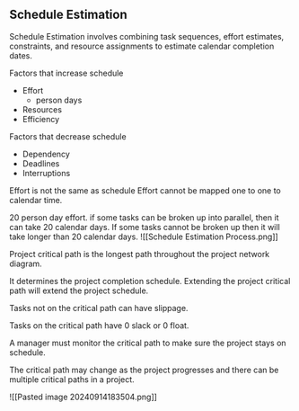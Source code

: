## Schedule Estimation

Schedule Estimation involves combining task sequences, effort estimates, constraints, and resource assignments to estimate calendar completion dates.

Factors that increase schedule
- Effort
	- person days
- Resources
- Efficiency

Factors that decrease schedule
- Dependency
- Deadlines
- Interruptions

Effort is not the same as schedule
Effort cannot be mapped one to one to calendar time.

20 person day effort.
if some tasks can be broken up into parallel, then it can take 20 calendar days.
If some tasks cannot be broken up then it will take longer than 20 calendar days.
![[Schedule Estimation Process.png]]

Project critical path is the longest path throughout the project network diagram.

It determines the project completion schedule. Extending the project critical path will extend the project schedule.

Tasks not on the critical path can have slippage.

Tasks on the critical path have 0 slack or 0 float.

A manager must monitor the critical path to make sure the project stays on schedule.

The critical path may change as the project progresses and there can be multiple critical paths in a project.


![[Pasted image 20240914183504.png]]